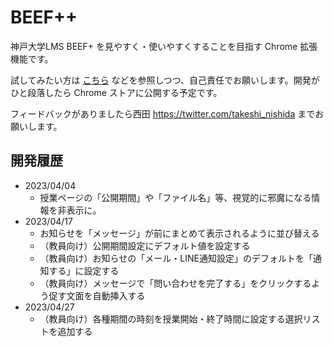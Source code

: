 # BEEF++
神戸大学LMS BEEF+ を見やすく・使いやすくすることを目指す Chrome 拡張機能です。

試してみたい方は [こちら](https://www2.kobe-u.ac.jp/~tnishida/programming/ChromeExtension-02.html) などを参照しつつ、自己責任でお願いします。開発がひと段落したら Chrome ストアに公開する予定です。

フィードバックがありましたら西田 https://twitter.com/takeshi_nishida までお願いします。

## 開発履歴
+ 2023/04/04
    + 授業ページの「公開期間」や「ファイル名」等、視覚的に邪魔になる情報を非表示に。
+ 2023/04/17
    + お知らせを「メッセージ」が前にまとめて表示されるように並び替える
    + （教員向け）公開期間設定にデフォルト値を設定する
    + （教員向け）お知らせの「メール・LINE通知設定」のデフォルトを「通知する」に設定する
    + （教員向け）メッセージで「問い合わせを完了する」をクリックするよう促す文面を自動挿入する
+ 2023/04/27
    + （教員向け）各種期間の時刻を授業開始・終了時間に設定する選択リストを追加する